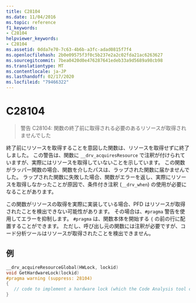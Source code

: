 ```yaml
---
title: C28104
ms.date: 11/04/2016
ms.topic: reference
f1_keywords:
- C28104
helpviewer_keywords:
- C28104
ms.assetid: 0dda7e70-7c63-4b6b-a3fc-adad0815f7f4
ms.openlocfilehash: 2b0e09575f3f0c5b237e2a2c02fda21ac6263627
ms.sourcegitcommit: 7bea0420d0e476287641edeb33a9d5689a98cb98
ms.translationtype: MT
ms.contentlocale: ja-JP
ms.lasthandoff: 02/17/2020
ms.locfileid: "79466322"
---
```

# <a name="c28104"></a>C28104

> 警告 C28104: 関数の終了前に取得される必要のあるリソースが取得されませんでした

終了前にリソースを取得することを意図した関数は、リソースを取得せずに終了しました。 この警告は、関数に `__drv_acquiresResource` で注釈が付けられていますが、実際にはリソースを取得していないことを示しています。 この関数がラッパー関数の場合、関数を介したパスは、ラップされた関数に届かませんでした。 ラップされた関数に失敗した場合、関数がエラーを返し、実際にリソースを取得しなかったことが原因で、条件付き注釈 (`__drv_when`) の使用が必要になることがあります。

この関数がリソースの取得を実際に実装している場合、PFD はリソースが取得されたことを検出できない可能性があります。 その場合は、`#pragma` 警告を使用してエラーを抑制します。 `#pragma` は、関数本体を開始する `{` の前の行に配置することができます。 ただし、呼び出し元の関数には注釈が必要ですが、コード分析ツールはリソースが取得されたことを検出できません。

## <a name="example"></a>例

```cpp
__drv_acquireResourceGlobal(HWLock, lockid)
void GetHardwareLock(lockid)
#pragma warning (suppress: 28104)
{
   // code to implement a hardware lock (which the Code Analysis tool can't recognize)
}
```

